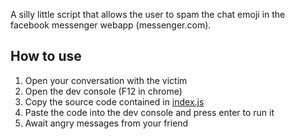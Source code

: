 A silly little script that allows the user to spam the chat emoji in the facebook messenger webapp (messenger.com).

## How to use

1. Open your conversation with the victim
2. Open the dev console (F12 in chrome)
3. Copy the source code contained in [index.js](https://github.com/Davidster/fb-messenger-emoji-spam/blob/master/index.js)
4. Paste the code into the dev console and press enter to run it
5. Await angry messages from your friend